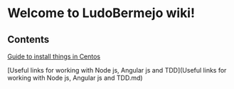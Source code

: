 # Welcome to LudoBermejo  wiki! #

## Contents

[Guide to install things in Centos](InstallingOnCentos.md)

[Useful links for working with Node js, Angular js and TDD](Useful links for working with Node js, Angular js and TDD.md)
